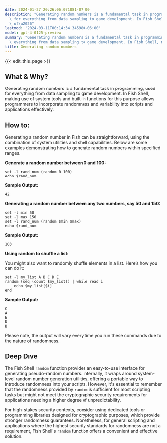 ```yaml
---
date: 2024-01-27 20:26:06.071881-07:00
description: "Generating random numbers is a fundamental task in programming, used\
  \ for everything from data sampling to game development. In Fish Shell, making use\
  \ of\u2026"
lastmod: '2024-03-11T00:14:34.345980-06:00'
model: gpt-4-0125-preview
summary: "Generating random numbers is a fundamental task in programming, used for\
  \ everything from data sampling to game development. In Fish Shell, making use of\u2026"
title: Generating random numbers
---
```


{{< edit_this_page >}}

## What & Why?

Generating random numbers is a fundamental task in programming, used for everything from data sampling to game development. In Fish Shell, making use of system tools and built-in functions for this purpose allows programmers to incorporate randomness and variability into scripts and applications effectively.

## How to:

Generating a random number in Fish can be straightforward, using the combination of system utilities and shell capabilities. Below are some examples demonstrating how to generate random numbers within specified ranges.

**Generate a random number between 0 and 100:**

```fish
set -l rand_num (random 0 100)
echo $rand_num
```

**Sample Output:**
```fish
42
```

**Generating a random number between any two numbers, say 50 and 150:**

```fish
set -l min 50
set -l max 150
set -l rand_num (random $min $max)
echo $rand_num
```

**Sample Output:**
```fish
103
```

**Using random to shuffle a list:**

You might also want to randomly shuffle elements in a list. Here’s how you can do it:

```fish
set -l my_list A B C D E
random (seq (count $my_list)) | while read i
    echo $my_list[$i]
end
```

**Sample Output:**
```fish
C
A
E
D
B
```

Please note, the output will vary every time you run these commands due to the nature of randomness.

## Deep Dive

The Fish Shell `random` function provides an easy-to-use interface for generating pseudo-random numbers. Internally, it wraps around system-level random number generation utilities, offering a portable way to introduce randomness into your scripts. However, it's essential to remember that the randomness provided by `random` is sufficient for most scripting tasks but might not meet the cryptographic security requirements for applications needing a higher degree of unpredictability.

For high-stakes security contexts, consider using dedicated tools or programming libraries designed for cryptographic purposes, which provide stronger randomness guarantees. Nonetheless, for general scripting and applications where the highest security standards for randomness are not a requirement, Fish Shell's `random` function offers a convenient and effective solution.
